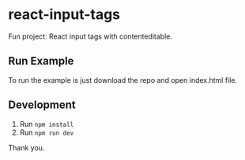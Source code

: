 # react-input-tags
Fun project: React input tags with contenteditable.

## Run Example
To run the example is just download the repo and open index.html file.

## Development
01. Run ```npm install```
02. Run ```npm run dev```

Thank you.
